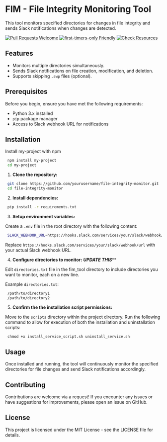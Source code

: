 
# FIM - File Integrity Monitoring Tool

This tool monitors specified directories for changes in file integrity and sends Slack notifications when changes are detected.

[![Pull Requests Welcome](https://img.shields.io/badge/PRs-welcome-brightgreen.svg?style=flat)](https://makeapullrequest.com)
[![first-timers-only Friendly](https://img.shields.io/badge/first--timers--only-friendly-blue.svg)](https://www.firsttimersonly.com/)
[![Check Resources](https://github.com/freeCodeCamp/how-to-contribute-to-open-source/actions/workflows/test.yml/badge.svg)](https://github.com/freeCodeCamp/how-to-contribute-to-open-source/actions/workflows/test.yml)

## Features

- Monitors multiple directories simultaneously.
- Sends Slack notifications on file creation, modification, and deletion.
- Supports skipping `.swp` files (optional).


## Prerequisites

Before you begin, ensure you have met the following requirements:

- Python 3.x installed
- `pip` package manager
- Access to Slack webhook URL for notifications
## Installation

Install my-project with npm

```bash
 npm install my-project
 cd my-project
```
    

1. **Clone the repository:**

```bash
 git clone https://github.com/yourusername/file-integrity-monitor.git
 cd file-integrity-monitor
```

2. **Install dependencies:**

```bash
 pip install -r requirements.txt
```

3. **Setup environment variables:**

Create a `.env` file in the root directory with the following content:

```bash
 SLACK_WEBHOOK_URL=https://hooks.slack.com/services/your/slack/webhook/url
```

Replace `https://hooks.slack.com/services/your/slack/webhook/url` with your actual Slack webhook URL.

4. **Configure directories to monitor:** ***UPDATE THIS*****

Edit `directories.txt` file in the fim_tool directory to include directories you want to monitor, each on a new line.

Example `directories.txt`:

```bash
 /path/to/directory1
 /path/to/directory2
```

5. **Confirm the the installation script permissions:**

Move to the `scripts` directory within the project directory. Run the following command to allow for execution of both the installation and uninstallation scripts:

```
 chmod +x install_service_script.sh uninstall_service.sh
```

## Usage

Once installed and running, the tool will continuously monitor the specified directories for file changes and send Slack notifications accordingly.

## Contributing

Contributions are welcome via a request! If you encounter any issues or have suggestions for improvements, please open an issue on GitHub.

## License

This project is licensed under the MIT License - see the LICENSE file for details.